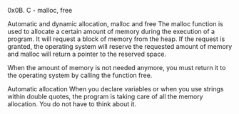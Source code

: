 0x0B. C - malloc, free

Automatic and dynamic allocation, malloc and free
The malloc function is used to allocate a certain amount of memory during the execution of a program. It will request a block of memory from the heap. If the request is granted, the operating system will reserve the requested amount of memory and malloc will return a pointer to the reserved space.

When the amount of memory is not needed anymore, you must return it to the operating system by calling the function free.

Automatic allocation
When you declare variables or when you use strings within double quotes, the program is taking care of all the memory allocation. You do not have to think about it.
